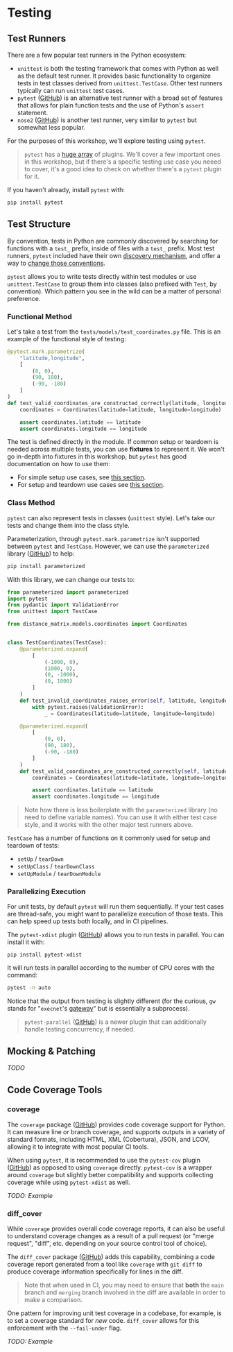 # Testing

## Test Runners

There are a few popular test runners in the Python ecosystem:

- `unittest` is both the testing framework that comes with Python as well as the default test runner.  It provides basic functionality to organize tests in test classes derived from `unittest.TestCase`.  Other test runners typically can run `unittest` test cases.
- `pytest` ([GitHub](https://github.com/pytest-dev/pytest)) is an alternative test runner with a broad set of features that allows for plain function tests and the use of Python's `assert` statement.
- `nose2` ([GitHub](https://github.com/nose-devs/nose2)) is another test runner, very similar to `pytest` but somewhat less popular.

For the purposes of this workshop, we'll explore testing using `pytest`.

> `pytest` has a [huge array](https://docs.pytest.org/en/7.0.x/reference/plugin_list.html) of plugins.  We'll cover a few important ones in this workshop, but if there's a specific testing use case you neeed to cover, it's a good idea to check on whether there's a `pytest` plugin for it.

If you haven't already, install `pytest` with:

```sh
pip install pytest
```

## Test Structure

By convention, tests in Python are commonly discovered by searching for functions with a `test_` prefix, inside of files with a `test_` prefix.  Most test runners, `pytest` included have their own [discovery mechanism](https://docs.pytest.org/en/6.2.x/goodpractices.html#conventions-for-python-test-discovery), and offer a way to [change those conventions](https://docs.pytest.org/en/6.2.x/example/pythoncollection.html#changing-naming-conventions).

`pytest` allows you to write tests directly within test modules or use `unittest.TestCase` to group them into classes (also prefixed with `Test`, by convention).  Which pattern you see in the wild can be a matter of personal preference.

### Functional Method

Let's take a test from the `tests/models/test_coordinates.py` file.  This is an example of the functional style of testing:

```py
@pytest.mark.parametrize(
    "latitude,longitude",
    [
        (0, 0),
        (90, 180),
        (-90, -180)
    ]
)
def test_valid_coordinates_are_constructed_correctly(latitude, longitude):
    coordinates = Coordinates(latitude=latitude, longitude=longitude)

    assert coordinates.latitude == latitude
    assert coordinates.longitude == longitude

```

The test is defined directly in the module.  If common setup or teardown is needed across multiple tests, you can use **fixtures** to represent it.  We won't go in-depth into fixtures in this workshop, but `pytest` has good documentation on how to use them:

- For simple setup use cases, see [this section](https://docs.pytest.org/en/latest/how-to/fixtures.html#quick-example). 
- For setup and teardown use cases see [this section](https://docs.pytest.org/en/latest/how-to/fixtures.html#teardown-cleanup-aka-fixture-finalization). 

### Class Method

`pytest` can also represent tests in classes (`unittest` style).  Let's take our tests and change them into the class style.  

Parameterization, through `pytest.mark.parametrize` isn't supported between `pytest` and `TestCase`.  However, we can use the `parameterized` library ([GitHub](https://github.com/wolever/parameterized)) to help:

```sh
pip install parameterized
```

With this library, we can change our tests to:

```py
from parameterized import parameterized
import pytest
from pydantic import ValidationError
from unittest import TestCase

from distance_matrix.models.coordinates import Coordinates


class TestCoordinates(TestCase):
    @parameterized.expand(
        [
            (-1000, 0),
            (1000, 0),
            (0, -1000),
            (0, 1000)
        ]
    )
    def test_invalid_coordinates_raises_error(self, latitude, longitude):
        with pytest.raises(ValidationError):
            _ = Coordinates(latitude=latitude, longitude=longitude)

    @parameterized.expand(
        [
            (0, 0),
            (90, 180),
            (-90, -180)
        ]
    )
    def test_valid_coordinates_are_constructed_correctly(self, latitude, longitude):
        coordinates = Coordinates(latitude=latitude, longitude=longitude)

        assert coordinates.latitude == latitude
        assert coordinates.longitude == longitude
```

> Note how there is less boilerplate with the `parameterized` library (no need to define variable names).  You can use it with either test case style, and it works with the other major test runners above.

`TestCase` has a number of functions on it commonly used for setup and teardown of tests:

- `setUp` / `tearDown`
- `setUpClass` / `tearDownClass`
- `setUpModule` / `tearDownModule`

### Parallelizing Execution

For unit tests, by default `pytest` will run them sequentially.  If your test cases are thread-safe, you might want to parallelize execution of those tests.  This can help speed up tests both locally, and in CI pipelines.

The `pytest-xdist` plugin ([GitHub](https://github.com/pytest-dev/pytest-xdist)) allows you to run tests in parallel.  You can install it with:

```
pip install pytest-xdist
```

It will run tests in parallel according to the number of CPU cores with the command:

```sh
pytest -n auto
```

Notice that the output from testing is slightly different (for the curious, `gw` stands for "`execnet`'s [gateway](https://execnet.readthedocs.io/en/latest/basics.html)" but is essentially a subprocess).

> `pytest-parallel` ([GitHub](https://github.com/browsertron/pytest-parallel)) is a newer plugin that can additionally handle testing concurrency, if needed.

## Mocking & Patching

_TODO_

## Code Coverage Tools

### coverage
The `coverage` package ([GitHub](https://github.com/nedbat/coveragepy)) provides code coverage support for Python.  It can measure line or branch coverage, and supports outputs in a variety of standard formats, including HTML, XML (Cobertura), JSON, and LCOV, allowing it to integrate with most popular CI tools.

When using `pytest`, it is recommended to use the `pytest-cov` plugin ([GitHub](https://github.com/pytest-dev/pytest-cov)) as opposed to using `coverage` directly.  `pytest-cov` is a wrapper around `coverage` but slightly better compatibility and supports collecting coverage while using `pytest-xdist` as well.

_TODO: Example_

### diff_cover
While `coverage` provides overall code coverage reports, it can also be useful to understand coverage changes as a result of a pull request (or "merge request", "diff", etc. depending on your source control tool of choice).

The `diff_cover` package ([GitHub](https://github.com/Bachmann1234/diff_cover)) adds this capability, combining a code coverage report generated from a tool like `coverage` with `git diff` to produce coverage information specifically for lines in the diff.  

> Note that when used in CI, you may need to ensure that **both** the `main` branch and `merging` branch involved in the diff are available in order to make a comparison.

One pattern for improving unit test coverage in a codebase, for example, is to set a coverage standard for _new_ code.  `diff_cover` allows for this enforcement with the `--fail-under` flag.

_TODO: Example_